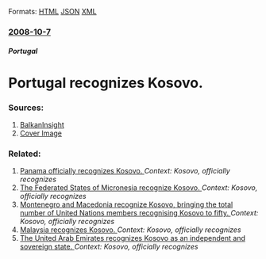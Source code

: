 
Formats: [HTML](/news/2008/10/7/portugal-recognizes-kosovo.html)  [JSON](/news/2008/10/7/portugal-recognizes-kosovo.json)  [XML](/news/2008/10/7/portugal-recognizes-kosovo.xml)  

### [2008-10-7](/news/2008/10/7/index.md)

##### Portugal
#  Portugal recognizes Kosovo.




### Sources:

1. [BalkanInsight](http://www.balkaninsight.com/en/main/news/13803/)
1. [Cover Image](http://www.balkaninsight.com/en/file/show/Images/Banners/BI-FB.png)

### Related:

1. [ Panama officially recognizes Kosovo. ](/news/2009/01/16/panama-officially-recognizes-kosovo.md) _Context: Kosovo, officially recognizes_
2. [ The Federated States of Micronesia recognize Kosovo. ](/news/2008/12/5/the-federated-states-of-micronesia-recognize-kosovo.md) _Context: Kosovo, officially recognizes_
3. [ Montenegro and Macedonia recognize Kosovo, bringing the total number of United Nations members recognising Kosovo to fifty. ](/news/2008/10/9/montenegro-and-macedonia-recognize-kosovo-bringing-the-total-number-of-united-nations-members-recognising-kosovo-to-fifty.md) _Context: Kosovo, officially recognizes_
4. [ Malaysia recognizes Kosovo. ](/news/2008/10/30/malaysia-recognizes-kosovo.md) _Context: Kosovo, officially recognizes_
5. [ The United Arab Emirates recognizes Kosovo as an independent and sovereign state. ](/news/2008/10/14/the-united-arab-emirates-recognizes-kosovo-as-an-independent-and-sovereign-state.md) _Context: Kosovo, officially recognizes_
